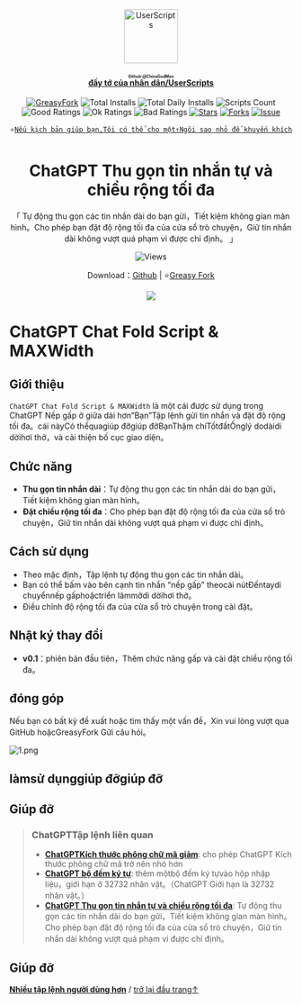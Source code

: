 <center><div align="center"><a href="https://github.com/ChinaGodMan" target="_blank">
    <img height="96px" width="96px" src="https://avatars.githubusercontent.com/u/96548841?v=4" alt="UserScripts"></a>
<h4><a href="https://github.com/ChinaGodMan/UserScripts" target="_blank"><ruby>đầy tớ của nhân dân/UserScripts<rt>Github:@ChinaGodMan</rt></ruby></a></h4>
<a href="https://greasyfork.org/users/1169082-%E4%BA%BA%E6%B0%91%E7%9A%84%E5%8B%A4%E5%8A%A1%E5%91%98?per_page=200" target="_blank"><img src="https://img.shields.io/static/v1?label=%20&message=GreasyFork&logo=greasyfork&logoColor=white&labelColor=%23670000&color=%23670000&style=for-the-badge" alt="GreasyFork"></a>
<img src="https://img.shields.io/badge/dynamic/json?&label=Tổng số lượt cài đặt của tất cả các tập lệnh&query=$.totalInstalls&logo=greasyfork&logoColor=white&labelColor=%23670000&color=blue&style=for-the-badge&url=https://github.com/ChinaGodMan/UserScriptsHistory/raw/main/total_installs.json" alt="Total Installs">
<img src="https://img.shields.io/badge/dynamic/json?&label=Số lượng cài đặt tập lệnh ngày hôm nay&query=$.totalDailyInstalls&logo=greasyfork&logoColor=white&labelColor=%23670000&color=blue&style=for-the-badge&url=https://github.com/ChinaGodMan/UserScriptsHistory/raw/main/total_installs.json" alt="Total Daily Installs">
<img src="https://img.shields.io/badge/dynamic/json?&label=Số lượng tập lệnh&query=$.numScripts&logo=greasyfork&logoColor=white&labelColor=%23670000&color=%23670000&style=for-the-badge&url=https://github.com/ChinaGodMan/UserScriptsHistory/raw/main/total_installs.json" alt="Scripts Count"><br>
<img src="https://img.shields.io/badge/dynamic/json?&label=Tất cả các đánh giá tích cực&query=$.totalGoodRatings&logo=greasyfork&logoColor=white&labelColor=%23670000&color=4CAF50&style=for-the-badge&url=https://github.com/ChinaGodMan/UserScriptsHistory/raw/main/total_installs.json" alt="Good Ratings">
<img src="https://img.shields.io/badge/dynamic/json?&label=Tất cả chung&query=$.totalOkRatings&logo=greasyfork&logoColor=white&labelColor=%23670000&color=FF9800&style=for-the-badge&url=https://github.com/ChinaGodMan/UserScriptsHistory/raw/main/total_installs.json" alt="Ok Ratings">
<img src="https://img.shields.io/badge/dynamic/json?label=Tất cả các đánh giá tiêu cực&query=$.totalBadRatings&logo=greasyfork&logoColor=white&labelColor=%23670000&color=F44336&style=for-the-badge&url=https://github.com/ChinaGodMan/UserScriptsHistory/raw/main/total_installs.json" alt="Bad Ratings">
<a href="https://github.com/ChinaGodMan/UserScripts" target="_blank"><img src="https://img.shields.io/github/stars/ChinaGodMan/UserScripts?label=ngôi sao&logo=github&logoColor=white&labelColor=black&color=FF69B4&style=for-the-badge" alt="Stars"></a>
<a href="https://github.com/ChinaGodMan/UserScripts" target="_blank"><img src="https://img.shields.io/github/forks/ChinaGodMan/UserScripts?label=Fork&logo=github&logoColor=white&labelColor=black&color=grey&style=for-the-badge" alt="Forks"></a>
<a href="https://github.com/ChinaGodMan/UserScripts/issues" target="_blank"><img src="https://img.shields.io/github/issues/ChinaGodMan/UserScripts?label=issues&logo=github&logoColor=white&labelColor=black&style=for-the-badge" alt="Issue"></a>
<code><br>
⭐<a href="https://github.com/ChinaGodMan/UserScripts" target="_blank">Nếu kịch bản giúp bạn,Tôi có thể cho một↑Ngôi sao nhỏ để khuyến khích</a></code>
</div></center></div></center></div></center></div></center><img height=6px width="100%" src="https://media.chatgptautorefresh.com/images/separators/gradient-aqua.png?latest">
<center><div align="center">
    <h1>ChatGPT Thu gọn tin nhắn tự và chiều rộng tối đa</h1>
    <p>「 Tự động thu gọn các tin nhắn dài do bạn gửi，Tiết kiệm không gian màn hình。Cho phép bạn đặt độ rộng tối đa của cửa sổ trò chuyện，Giữ tin nhắn dài không vượt quá phạm vi được chỉ định。 」</p>
    <img src="https://views.whatilearened.today/views/github/504901/hmjz100.svg" alt="Views">
    <p>Download：<a href="https://github.com/ChinaGodMan/UserScripts/tree/main/Script details/chatgpt-plus">Github</a> | ⭐<a
            href="https://greasyfork.org/zh-CN/scripts/504901">Greasy
            Fork</a></p> 
    <img src="https://raw.gitmirror.com/ChinaGodMan/UserScriptsHistory/main/stats/504901.png">
</div></center>

# ChatGPT Chat Fold Script & MAXWidth

## Giới thiệu
`ChatGPT Chat Fold Script & MAXWidth` là một cái được sử dụng trong ChatGPT Nếp gấp ở giữa dài hơn“Bạn”Tập lệnh gửi tin nhắn và đặt độ rộng tối đa。cái nàyCó thểquagiúp đỡgiúp đỡBạnThậm chíTốtđấtỐnglý dodàidi dờihơi thở，và cải thiện bố cục giao diện。

## Chức năng
- **Thu gọn tin nhắn dài**：Tự động thu gọn các tin nhắn dài do bạn gửi，Tiết kiệm không gian màn hình。 
- **Đặt chiều rộng tối đa**：Cho phép bạn đặt độ rộng tối đa của cửa sổ trò chuyện，Giữ tin nhắn dài không vượt quá phạm vi được chỉ định。

## Cách sử dụng
- Theo mặc định，Tập lệnh tự động thu gọn các tin nhắn dài。
- Bạn có thể bấm vào bên cạnh tin nhắn “nếp gấp” theocái nútĐếntaydi chuyểnnếp gấphoặctriển lãmmởdi dờihơi thở。
- Điều chỉnh độ rộng tối đa của cửa sổ trò chuyện trong cài đặt。

## Nhật ký thay đổi
- **v0.1**：phiên bản đầu tiên，Thêm chức năng gấp và cài đặt chiều rộng tối đa。

## đóng góp
Nếu bạn có bất kỳ đề xuất hoặc tìm thấy một vấn đề，Xin vui lòng vượt qua GitHub hoặcGreasyFork Gửi câu hỏi。

![1.png](https://s2.loli.net/2024/08/24/BEyFS87bgMjJX1R.png)


## làmsử dụnggiúp đỡgiúp đỡ
## Giúp đỡ

<!--AUTO_ABOUT_PLEASE_DONT_DELETE_IT-->
> ### ChatGPTTập lệnh liên quan
> - [**ChatGPTKích thước phông chữ mã giảm**](https://greasyfork.org/scripts/505209): cho phép ChatGPT Kích thước phông chữ mã trở nên nhỏ hơn
> - [**ChatGPT bộ đếm ký tự**](https://greasyfork.org/scripts/506166): thêm mộtbộ đếm ký tựvào hộp nhập liệu，giới hạn ở 32732 nhân vật。（ChatGPT Giới hạn là 32732 nhân vật。）
> - [**ChatGPT Thu gọn tin nhắn tự và chiều rộng tối đa**](https://greasyfork.org/scripts/504901): Tự động thu gọn các tin nhắn dài do bạn gửi，Tiết kiệm không gian màn hình。Cho phép bạn đặt độ rộng tối đa của cửa sổ trò chuyện，Giữ tin nhắn dài không vượt quá phạm vi được chỉ định。

<!--AUTO_ABOUT_PLEASE_DONT_DELETE_IT-END-->
<!--AUTO_HELP_PLEASE_DONT_DELETE_IT-->
## Giúp đỡ
<p><a href="https://github.com/ChinaGodMan/UserScripts"><strong>Nhiều tập lệnh người dùng hơn</strong></a> /
<a href="#top">trở lại đầu trang↑</a></p>
<!--AUTO_HELP_PLEASE_DONT_DELETE_IT-END-->
